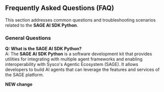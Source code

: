 
## Frequently Asked Questions (FAQ)

This section addresses common questions and troubleshooting scenarios related to the **SAGE AI SDK Python**.

### General Questions

**Q: What is the SAGE AI SDK Python?**  
A: The **SAGE AI SDK Python** is a software development kit that provides utilities for integrating with multiple agent frameworks and enabling interoperability with Sysco's Agentic Ecosystem (SAGE). It allows developers to build AI agents that can leverage the features and services of the SAGE platform.


**NEW change**